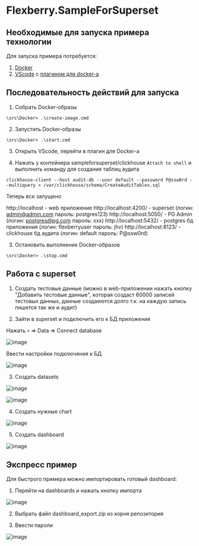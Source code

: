 # Flexberry.SampleForSuperset

## Необходимые для запуска примера технологии
Для запуска примера потребуется:
1. [Docker](https://docs.docker.com/desktop/install/windows-install/)
2. [VScode](https://code.visualstudio.com/download) с [плагином для docker-а](https://code.visualstudio.com/docs/containers/overview)

## Последовательность действий для запуска

1. Собрать Docker-образы
```
\src\Docker> .\create-image.cmd
```

2. Запустить Docker-образы
```
\src\Docker> .\start.cmd
```

3. Открыть VScode, перейти в плагин для Docker-а

4. Нажать у контейнера sampleforsuperset/clickhouse `Attach to shell` и выполнить команду для создания таблиц аудита
```
clickhouse-client --host audit-db --user default --password P@ssw0rd --multiquery < /var/clickhouse/schema/CreateAuditTables.sql
```

Теперь все запущено

http://localhost - web приложение
http://localhost:4200/ - superset (логин: admin@admin.com пароль: postgres123)
http://localhost:5050/ - PG Admin (логин: postgres@pg.com пароль: xxx)
http://localhost:5432/ - postgres бд приложения (логин: flexberryuser пароль: jhv)
http://localhost:8123/ - clickhouse бд аудита (логин: default пароль: P@ssw0rd)

3. Остановить выполнение Docker-образов
```
\src\Docker> .\stop.cmd
```

## Работа с superset

1. Создать тестовые данные (можно в web-приложении нажать кнопку "Добавить тестовые данные", которая создаст 60000 записей тестовых данных, данные создаеются долго т.к. на каждую запись пишется так же и аудит)

2. Зайти в superset и подключить его к БД приложения

Нажать `+` => Data => Connect database

![image](https://user-images.githubusercontent.com/18547316/204755467-03033dc4-02fe-4a00-8835-05e338a2b8a7.png)

Ввести настройки подключения к БД

![image](https://user-images.githubusercontent.com/18547316/204755908-91ec46cd-22c6-4743-96a4-952eb3376544.png)

3. Создать datasets

![image](https://user-images.githubusercontent.com/18547316/204756863-7fafae65-a5a1-4741-8cb5-804afea27f06.png)

![image](https://user-images.githubusercontent.com/18547316/204756994-d96761a7-4be7-43ea-b67e-ac190655b441.png)

4. Создать нужные сhart

![image](https://user-images.githubusercontent.com/18547316/204761834-703e1988-8079-4a23-a960-d235e37c6a86.png)

5. Создать dashboard

![image](https://user-images.githubusercontent.com/18547316/204764861-2a0518d7-789d-4ad7-ab8d-32670584b29d.png)


## Экспресс пример

Для быстрого примера можно импортировать готовый dashboard:

1. Перейти на dashboards и нажать кнопку импорта

![image](https://user-images.githubusercontent.com/18547316/204788084-f8412cc1-275a-40ad-844a-977100e9875e.png)

2. Выбрать файл dashboard_export.zip из корня репозитория

3. Ввести пароли

![image](https://user-images.githubusercontent.com/18547316/204788974-cdbcfc61-2119-4a6d-bb37-4297745d2951.png)
